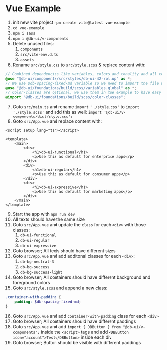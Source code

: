 # Vue Example

1. init new vite project `npm create vite@latest vue-example`
2. `cd vue-example`
3. `npm i sass`
4. `npm i @db-ui/v-components`
5. Delete unused files:
    1. `components`
    2. `src/vite-env.d.ts`
    3. `assets`
6. Rename `src/style.css` to `src/style.scss` & replace content with:

```scss
// Combined dependencies like variables, colors and tonality and all components
@use "@db-ui/components/src/styles/db-ui-42-rollup" as *;
// We use $db-spacing-fixed-md variable so we need to import the file where the variable is defined
@use "@db-ui/foundations/build/scss/variables.global" as *;
// Color-classes are optional, we use them in the example to have easy access to colors
@import "@db-ui/foundations/build/scss/color-classes";
```

7. Goto `src/main.ts` and rename `import './style.css'` to `import './style.scss'` and add this as well: `import '@db-ui/v-components/dist/style.css';`
8. Goto `src/App.vue` and replace content with:

```vue
<script setup lang="ts"></script>

<template>
	<main>
		<div>
			<h1>db-ui-functional</h1>
			<p>Use this as default for enterprise apps</p>
		</div>
		<div>
			<h1>db-ui-regular</h1>
			<p>Use this as default for consumer apps</p>
		</div>
		<div>
			<h1>db-ui-expressive</h1>
			<p>Use this as default for marketing apps</p>
		</div>
	</main>
</template>
```

9. Start the app with `npm run dev`
10. All texts should have the same size
11. Goto `src/App.vue` and update the `class` for each `<div>` with those classes:
    1. `db-ui-functional`
    2. `db-ui-regular`
    3. `db-ui-expressive`
12. Goto browser; All texts should have different sizes
13. Goto `src/App.vue` and add additonal classes for each `<div>`:
    1. `db-bg-neutral-3`
    2. `db-bg-success`
    3. `db-bg-success-light`
14. Goto browser; All containers should have different background and foreground colors
15. Goto `src/style.scss` and append a new class:

```scss
.container-with-padding {
	padding: $db-spacing-fixed-md;
}
```

16. Goto `src/App.vue` and add `container-with-padding` class for each `<div>`
17. Goto browser; All containers should have different paddings
18. Goto `src/App.vue` and add `import { DBButton } from "@db-ui/v-components";` inside the `<script>` tags and add `<DBButton icon="account">Test</DBButton>` inside each div
19. Goto browser; Button should be visible with different paddings
